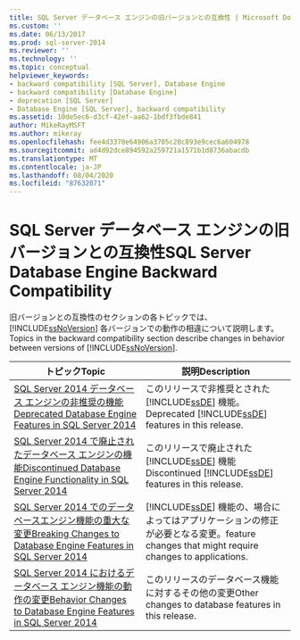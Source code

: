 ```yaml
---
title: SQL Server データベース エンジンの旧バージョンとの互換性 | Microsoft Docs
ms.custom: ''
ms.date: 06/13/2017
ms.prod: sql-server-2014
ms.reviewer: ''
ms.technology: ''
ms.topic: conceptual
helpviewer_keywords:
- backward compatibility [SQL Server], Database Engine
- backward compatibility [Database Engine]
- deprecation [SQL Server]
- Database Engine [SQL Server], backward compatibility
ms.assetid: 10de5ec6-d3cf-42ef-aa62-1bdf3fbde841
author: MikeRayMSFT
ms.author: mikeray
ms.openlocfilehash: fee4d3370e64906a3705c28c893e9cec6a604978
ms.sourcegitcommit: ad4d92dce894592a259721a1571b1d8736abacdb
ms.translationtype: MT
ms.contentlocale: ja-JP
ms.lasthandoff: 08/04/2020
ms.locfileid: "87632071"
---
```

# <a name="sql-server-database-engine-backward-compatibility"></a><span data-ttu-id="3a3ea-102">SQL Server データベース エンジンの旧バージョンとの互換性</span><span class="sxs-lookup"><span data-stu-id="3a3ea-102">SQL Server Database Engine Backward Compatibility</span></span>
  <span data-ttu-id="3a3ea-103">旧バージョンとの互換性のセクションの各トピックでは、[!INCLUDE[ssNoVersion](../includes/ssnoversion-md.md)] 各バージョンでの動作の相違について説明します。</span><span class="sxs-lookup"><span data-stu-id="3a3ea-103">Topics in the backward compatibility section describe changes in behavior between versions of [!INCLUDE[ssNoVersion](../includes/ssnoversion-md.md)].</span></span>  
  
|<span data-ttu-id="3a3ea-104">トピック</span><span class="sxs-lookup"><span data-stu-id="3a3ea-104">Topic</span></span>|<span data-ttu-id="3a3ea-105">説明</span><span class="sxs-lookup"><span data-stu-id="3a3ea-105">Description</span></span>|  
|-----------|-----------------|  
|[<span data-ttu-id="3a3ea-106">SQL Server 2014 データベース エンジンの非推奨の機能</span><span class="sxs-lookup"><span data-stu-id="3a3ea-106">Deprecated Database Engine Features in SQL Server 2014</span></span>](deprecated-database-engine-features-in-sql-server-2016.md)|<span data-ttu-id="3a3ea-107">このリリースで非推奨とされた [!INCLUDE[ssDE](../includes/ssde-md.md)] 機能。</span><span class="sxs-lookup"><span data-stu-id="3a3ea-107">Deprecated [!INCLUDE[ssDE](../includes/ssde-md.md)] features in this release.</span></span>|  
|[<span data-ttu-id="3a3ea-108">SQL Server 2014 で廃止されたデータベース エンジンの機能</span><span class="sxs-lookup"><span data-stu-id="3a3ea-108">Discontinued Database Engine Functionality in SQL Server 2014</span></span>](discontinued-database-engine-functionality-in-sql-server-2016.md)|<span data-ttu-id="3a3ea-109">このリリースで廃止された [!INCLUDE[ssDE](../includes/ssde-md.md)] 機能</span><span class="sxs-lookup"><span data-stu-id="3a3ea-109">Discontinued [!INCLUDE[ssDE](../includes/ssde-md.md)] features in this release.</span></span>|  
|[<span data-ttu-id="3a3ea-110">SQL Server 2014 でのデータベースエンジン機能の重大な変更</span><span class="sxs-lookup"><span data-stu-id="3a3ea-110">Breaking Changes to Database Engine Features in SQL Server 2014</span></span>](breaking-changes-to-database-engine-features-in-sql-server-2016.md)|[!INCLUDE[ssDE](../includes/ssde-md.md)] <span data-ttu-id="3a3ea-111">機能の、場合によってはアプリケーションの修正が必要となる変更。</span><span class="sxs-lookup"><span data-stu-id="3a3ea-111">feature changes that might require changes to applications.</span></span>|  
|[<span data-ttu-id="3a3ea-112">SQL Server 2014 におけるデータベース エンジン機能の動作の変更</span><span class="sxs-lookup"><span data-stu-id="3a3ea-112">Behavior Changes to Database Engine Features in SQL Server 2014</span></span>](../../2014/database-engine/behavior-changes-to-database-engine-features-in-sql-server-2014.md)|<span data-ttu-id="3a3ea-113">このリリースのデータベース機能に対するその他の変更</span><span class="sxs-lookup"><span data-stu-id="3a3ea-113">Other changes to database features in this release.</span></span>|  
  
  
